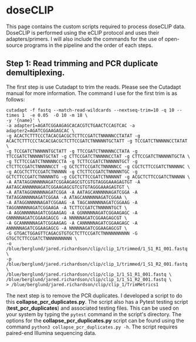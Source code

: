 # doseCLIP
This page contains the custom scripts required to process doseCLIP data. DoseCLIP is performed using the eCLIP protocol and uses their adapters/primers.  I will also 
include the commands for the use of open-source programs in the pipeline and the 
order of each steps.
## Step 1: Read trimming and PCR duplicate demultiplexing.
The first step is use Cutadapt to trim the reads. Please see the Cutadapt manual for more information.  The command I use for the first trim is  as follows:
```
cutadapt -f fastq --match-read-wildcards --nextseq-trim=10 -q 10 --times 1  -e 0.05  -O 10 -m 18 \
-y '{name}' \
-a adapter1=AGATCGGAAGAGCACACGTCTGAACTCCAGTCAC -a adapter2=AGATCGGAAGAGCAC \
-g ACACTCTTTCCCTACACGACGCTCTTCCGATCTNNNNNCCTATAT -g ACACTCTTTCCCTACACGACGCTCTTCCGATCTNNNNNTGCTATT -g TCCGATCTNNNNNCCTATAT \
-g TCCGATCTNNNNNTGCTATT -g TTCCGATCTNNNNNCCTATA -g TTCCGATCTNNNNNTGCTAT -g CTTCCGATCTNNNNNCCTAT -g CTTCCGATCTNNNNNTGCTA \
-g TCTTCCGATCTNNNNNCCTA -g TCTTCCGATCTNNNNNTGCT -g CTCTTCCGATCTNNNNNCCT -g GCTCTTCCGATCTNNNNNCC -g CGCTCTTCCGATCTNNNNNC \
-g ACGCTCTTCCGATCTNNNNN -g CTCTTCCGATCTNNNNNTGC -g GCTCTTCCGATCTNNNNNTG -g CGCTCTTCCGATCTNNNNNT -g ACGCTCTTCCGATCTNNNNN \
-A ATATAGGNNNNNAGATCGGAAGAGCGTCGTGTAGGGAAAGAGTGT -A AATAGCANNNNNAGATCGGAAGAGCGTCGTGTAGGGAAAGAGTGT \
-A ATATAGGNNNNNAGATCGGA -A AATAGCANNNNNAGATCGGA -A TATAGGNNNNNAGATCGGAA -A ATAGCANNNNNAGATCGGAA \
-A ATAGGNNNNNAGATCGGAAG -A TAGCANNNNNAGATCGGAAG -A TAGGNNNNNAGATCGGAAGA -A TCTTCCGATCTNNNNNTGCT \
-A AGGNNNNNAGATCGGAAGAG -A GGNNNNNAGATCGGAAGAGC -A GNNNNNAGATCGGAAGAGCG -A NNNNNAGATCGGAAGAGCGT \
-A GCANNNNNAGATCGGAAGAG -A CANNNNNAGATCGGAAGAGC -A ANNNNNAGATCGGAAGAGCG -A NNNNNAGATCGGAAGAGCGT \
-G GTGACTGGAGTTCAGACGTGTGCTCTTCCGATCTNNNNNNNNNN -G GTGCTCTTCCGATCTNNNNNNNNNN \
-o /blue/berglund/jared.richardson/clip/clip_1/trimmed/1_S1_R1_001.fastq \
-p /blue/berglund/jared.richardson/clip/clip_1/trimmed/1_S1_R2_001.fastq \
/blue/berglund/jared.richardson/clip/clip_1/1_S1_R1_001.fastq \
/blue/berglund/jared.richardson/clip/clip_1/1_S1_R2_001.fastq \
> /blue/berglund/jared.richardson/clip/clip_1/TrimMetrics1
```
The next step is to remove the PCR duplicates. I developed a script to do this **collapse_pcr_duplicates.py**. The script also has a Pytest testing script 
(**test_pcr_duplicates**) and associated testing files. This can be used on your system by typing the `pytest` command in the script's directory. The options for the 
**collapse_pcr_duplicates.py** script can be found using the command `python3 collapse_pcr_duplicates.py -h`. The script requires paired-end Illumina sequencing data.
